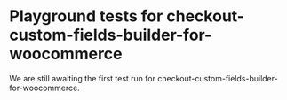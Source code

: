 # Playground tests for checkout-custom-fields-builder-for-woocommerce
We are still awaiting the first test run for checkout-custom-fields-builder-for-woocommerce.
